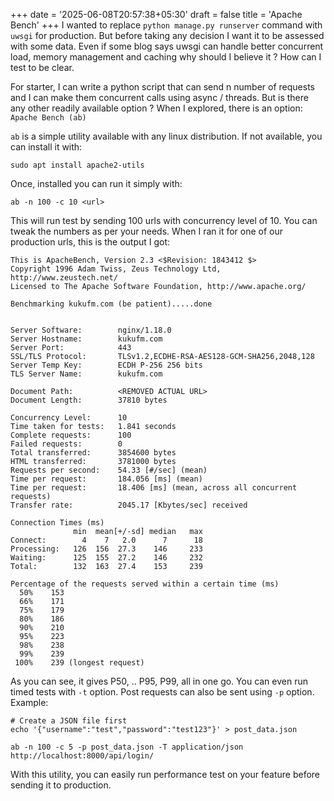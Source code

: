 +++
date = '2025-06-08T20:57:38+05:30'
draft = false
title = 'Apache Bench'
+++
I wanted to replace `python manage.py runserver` command with `uwsgi` for production. But before taking any decision I want it to be assessed with some data. Even if some blog says uwsgi can handle better concurrent load, memory management and caching why should I believe it ? How can I test to be clear. 

For starter, I can write a python script that can send n number of requests and I can make them concurrent calls using async / threads. But is there any other readily available option ? When I explored, there is an option: `Apache Bench (ab)`

`ab` is a simple utility available with any linux distribution. If not available, you can install it with: 
```
sudo apt install apache2-utils
```

Once, installed you can run it simply with: 
```
ab -n 100 -c 10 <url>
```

This will run test by sending 100 urls with concurrency level of 10. You can tweak the numbers as per your needs. When I ran it for one of our production urls, this is the output I got: 
```
This is ApacheBench, Version 2.3 <$Revision: 1843412 $>
Copyright 1996 Adam Twiss, Zeus Technology Ltd, http://www.zeustech.net/
Licensed to The Apache Software Foundation, http://www.apache.org/

Benchmarking kukufm.com (be patient).....done


Server Software:        nginx/1.18.0
Server Hostname:        kukufm.com
Server Port:            443
SSL/TLS Protocol:       TLSv1.2,ECDHE-RSA-AES128-GCM-SHA256,2048,128
Server Temp Key:        ECDH P-256 256 bits
TLS Server Name:        kukufm.com

Document Path:          <REMOVED ACTUAL URL>
Document Length:        37810 bytes

Concurrency Level:      10
Time taken for tests:   1.841 seconds
Complete requests:      100
Failed requests:        0
Total transferred:      3854600 bytes
HTML transferred:       3781000 bytes
Requests per second:    54.33 [#/sec] (mean)
Time per request:       184.056 [ms] (mean)
Time per request:       18.406 [ms] (mean, across all concurrent requests)
Transfer rate:          2045.17 [Kbytes/sec] received

Connection Times (ms)
              min  mean[+/-sd] median   max
Connect:        4    7   2.0      7      18
Processing:   126  156  27.3    146     233
Waiting:      125  155  27.2    146     232
Total:        132  163  27.4    153     239

Percentage of the requests served within a certain time (ms)
  50%    153
  66%    171
  75%    179
  80%    186
  90%    210
  95%    223
  98%    238
  99%    239
 100%    239 (longest request)
 ```

 As you can see, it gives P50, .. P95, P99, all in one go. You can even run timed tests with `-t` option. Post requests can also be sent using `-p` option. Example: 
 ```
 # Create a JSON file first
echo '{"username":"test","password":"test123"}' > post_data.json

ab -n 100 -c 5 -p post_data.json -T application/json http://localhost:8000/api/login/
```

With this utility, you can easily run performance test on your feature before sending it to production. 